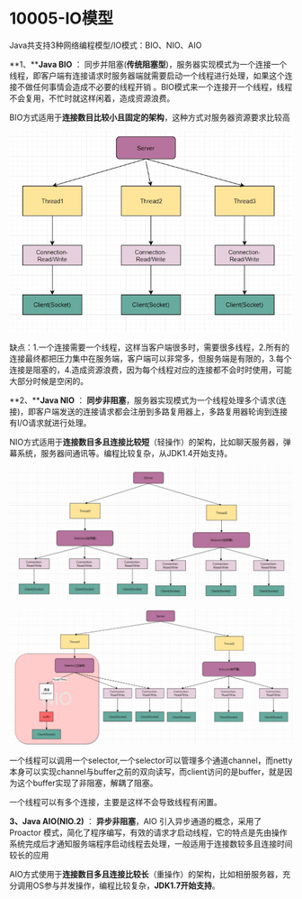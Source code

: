 # 10005-IO模型

Java共支持3种网络编程模型/IO模式：BIO、NIO、AIO

**1、****Java BIO** ： 同步并阻塞(**传统阻塞型**)，服务器实现模式为一个连接一个线程，即客户端有连接请求时服务器端就需要启动一个线程进行处理，如果这个连接不做任何事情会造成不必要的线程开销 。BIO模式来一个连接开一个线程，线程不会复用，不忙时就这样闲着，造成资源浪费。

BIO方式适用于**连接数目比较小且固定的架构**，这种方式对服务器资源要求比较高

![10005-1](images\10005-1.jpg)

缺点：1.一个连接需要一个线程，这样当客户端很多时，需要很多线程，2.所有的连接最终都把压力集中在服务端，客户端可以非常多，但服务端是有限的，3.每个连接是阻塞的，4.造成资源浪费，因为每个线程对应的连接都不会时时使用，可能大部分时候是空闲的。

**2、****Java NIO** ： **同步非阻塞**，服务器实现模式为一个线程处理多个请求(连接)，即客户端发送的连接请求都会注册到多路复用器上，多路复用器轮询到连接有I/O请求就进行处理。

NIO方式适用于**连接数目多且连接比较短**（轻操作）的架构，比如聊天服务器，弹幕系统，服务器间通讯等。编程比较复杂，从JDK1.4开始支持。

![10005-2](images\10005-2.jpg)

![10005-3](images\10005-3.jpg)

一个线程可以调用一个selector,一个selector可以管理多个通道channel，而netty本身可以实现channel与buffer之前的双向读写，而client访问的是buffer，就是因为这个buffer实现了非阻塞，解耦了阻塞。

一个线程可以有多个连接，主要是这样不会导致线程有闲置。

**3、Java AIO(NIO.2)** ： **异步非阻塞**，AIO 引入异步通道的概念，采用了 Proactor 模式，简化了程序编写，有效的请求才启动线程，它的特点是先由操作系统完成后才通知服务端程序启动线程去处理，一般适用于连接数较多且连接时间较长的应用

AIO方式使用于**连接数目多且连接比较长**（重操作）的架构，比如相册服务器，充分调用OS参与并发操作，编程比较复杂，**JDK1.7开始支持**。